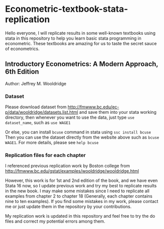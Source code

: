 # Econometric-textbook-stata-replication

Hello everyone, I will replicate results in some well-known textbooks using stata in this repository to help you learn basic stata programming in econometric. These textbooks are amazing for us to taste the secret sauce of econometrics. 

## Introductory Econometrics: A Modern Approach, 6th Edition

Author: Jeffrey M. Wooldridge 

### Dataset 

Please download dataset from http://fmwww.bc.edu/ec-p/data/wooldridge/datasets.list.html and save them into your stata working directory, then whenever you want to use the data, just type `use dataset_name`, such as `use WAGE1`

Or else, you can install `bcuse` command in stata using `ssc install bcuse`
Then you can use the dataset directly from the website above such as `bcuse WAGE1`. For more details, please see `help bcuse`

### Replication files for each chapter

I referenced previous replication work by Boston college from http://fmwww.bc.edu/gstat/examples/wooldridge/wooldridge.html

However, this work is for 1st and 2nd edition of the book, and we have even Stata 16 now, so I update previous work and try my best to replicate results in the new book. I may make some mistakes since I need to replicate all examples from chapter 2 to chapter 18 (Generally, each chapter contains nine to ten examples). If you find some mistakes in my work, please contact me or just update them in the repository by your contributions.  

My replication work is updated in this repository and feel free to try the do files and correct my potential errors among them.  

